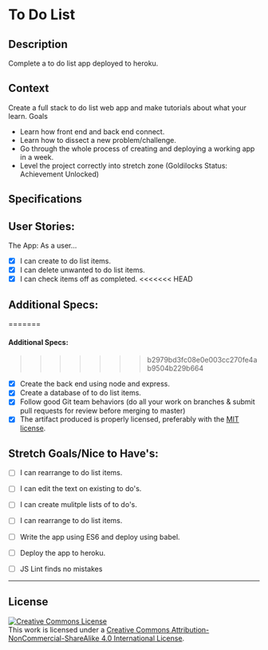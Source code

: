 # To Do List
## Description

Complete a to do list app deployed to heroku.
## Context

Create a full stack to do list web app and make tutorials about what your learn.
Goals
- Learn how front end and back end connect.
- Learn how to dissect a new problem/challenge.
- Go through the whole process of creating and deploying a working app in a week.
- Level the project correctly into stretch zone (Goldilocks Status: Achievement Unlocked)

## Specifications

## User Stories:

The App: As a user...
- [x] I can create to do list items.
- [x] I can delete unwanted to do list items.
- [x] I can check items off as completed.
<<<<<<< HEAD

## Additional Specs:
=======
#### Additional Specs:
>>>>>>> b2979bd3fc08e0e003cc270fe4ab9504b229b664
- [x] Create the back end using node and express.
- [x] Create a database of to do list items.
- [x] Follow good Git team behaviors (do all your work on branches & submit pull requests for review before merging to master)
- [x] The artifact produced is properly licensed, preferably with the [MIT license](https://opensource.org/licenses/MIT).
## Stretch Goals/Nice to Have's:
- [ ] I can rearrange to do list items.
- [ ] I can edit the text on existing to do's.
- [ ] I can create mulitple lists of to do's.
- [ ] I can rearrange to do list items.
- [ ] Write the app using ES6 and deploy using babel.
- [ ] Deploy the app to heroku.
- [ ] JS Lint finds no mistakes


---
## License

<!-- LICENSE -->

<a rel="license" href="http://creativecommons.org/licenses/by-nc-sa/4.0/"><img alt="Creative Commons License" style="border-width:0" src="https://i.creativecommons.org/l/by-nc-sa/4.0/80x15.png" /></a>
<br />This work is licensed under a <a rel="license" href="http://creativecommons.org/licenses/by-nc-sa/4.0/">Creative Commons Attribution-NonCommercial-ShareAlike 4.0 International License</a>.
